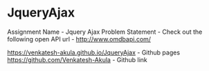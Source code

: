 # JqueryAjax

Assignment Name - Jquery Ajax
Problem Statement -
Check out the following open API url - http://www.omdbapi.com/

https://venkatesh-akula.github.io/JqueryAjax - Github pages
https://github.com/Venkatesh-Akula - Github link

